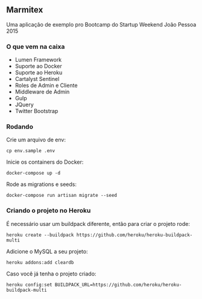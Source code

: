 ## Marmitex

Uma aplicação de exemplo pro Bootcamp do Startup Weekend João Pessoa 2015

### O que vem na caixa

 - Lumen Framework
 - Suporte ao Docker
 - Suporte ao Heroku
 - Cartalyst Sentinel
 - Roles de Admin e Cliente
 - Middleware de Admin
 - Gulp
 - JQuery
 - Twitter Bootstrap

### Rodando

Crie um arquivo de env:

    cp env.sample .env

Inicie os containers do Docker:

    docker-compose up -d

Rode as migrations e seeds:

    docker-compose run artisan migrate --seed


### Criando o projeto no Heroku

É necessário usar um buildpack diferente, então para criar o projeto rode:

    heroku create --buildpack https://github.com/heroku/heroku-buildpack-multi

Adicione o MySQL a seu projeto:

    heroku addons:add cleardb

Caso você já tenha o projeto criado:

    heroku config:set BUILDPACK_URL=https://github.com/heroku/heroku-buildpack-multi
